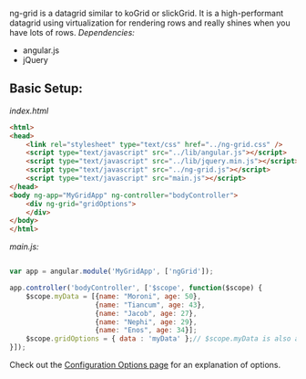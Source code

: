 ng-grid is a datagrid similar to koGrid or slickGrid. It is a high-performant datagrid using virtualization for rendering rows and really shines when you have lots of rows. 
_Dependencies:_
* angular.js
* jQuery

## Basic Setup:
_index.html_
```html
<html>
<head>
    <link rel="stylesheet" type="text/css" href="../ng-grid.css" /> 
    <script type="text/javascript" src="../lib/angular.js"></script>
    <script type="text/javascript" src="../lib/jquery.min.js"></script>
    <script type="text/javascript" src="../ng-grid.js"></script>
    <script type="text/javascript" src="main.js"></script>
</head>
<body ng-app="MyGridApp" ng-controller="bodyController">
    <div ng-grid="gridOptions">
    </div>
</body>
</html>
```
_main.js:_
```javascript

var app = angular.module('MyGridApp', ['ngGrid']);

app.controller('bodyController', ['$scope', function($scope) {
    $scope.myData = [{name: "Moroni", age: 50},
                     {name: "Tiancum", age: 43},
                     {name: "Jacob", age: 27},
                     {name: "Nephi", age: 29},
                     {name: "Enos", age: 34}];
    $scope.gridOptions = { data : 'myData' };// $scope.myData is also acceptable but will not update properly. OK to use the object if you don't care about updating the data in the grid.
}]);
```

Check out the [Configuration Options page](Configuration-Options) for an explanation of options.